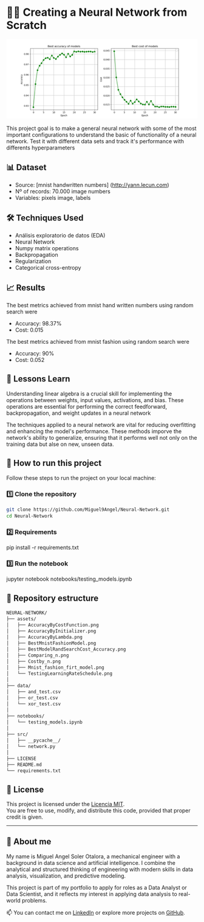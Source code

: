 # 🦾🤖 Creating a Neural Network from Scratch

![preview](./assets/BestModelRandSearchCost_Accuracy.png)

This project goal is to make a general neural network with some of the most important configurations to understand the basic of functionality of a neural network. Test it with different data sets and track it's performance with differents hyperparameters

## 📊 Dataset

- Source: [mnist handwritten numbers] (http://yann.lecun.com)
- Nº of records: 70.000 image numbers
- Variables: pixels image, labels

## 🛠️ Techniques Used

- Análisis exploratorio de datos (EDA)
- Neural Network
- Numpy matrix operations
- Backpropagation
- Regularization
- Categorical cross-entropy

## 📈 Results

The best metrics achieved from mnist hand written numbers using random search were
- Accuracy: 98.37%
- Cost: 0.015

The best metrics achieved from mnist fashion using random search were
- Accuracy: 90%
- Cost: 0.052

## 🧠 Lessons Learn

Understanding linear algebra is a crucial skill for implementing the operations between weights, input values, activations, and bias. These operations are essential for performing the correct feedforward, backpropagation, and weight updates in a neural network

The techniques applied to a neural network are vital for reducing overfitting and enhancing the model's performance. These methods imporve the network's ability to generalize, ensuring that it performs well not only on the training data but alse on new, unseen data.

## 🚀 How to run this project

Follow these steps to run the project on your local machine:

### 1️⃣ Clone the repository
```bash
git clone https://github.com/Miguel9Angel/Neural-Network.git
cd Neural-Network
```

### 2️⃣ Requirements
pip install -r requirements.txt

### 3️⃣ Run the notebook
jupyter notebook notebooks/testing_models.ipynb

## 📁 Repository estructure
```
NEURAL-NETWORK/
├── assets/
│   ├── AccuracyByCostFunction.png
│   ├── AccuracyByInitializer.png
│   ├── AccuracyByLambda.png
│   ├── BestMnistFashionModel.png
│   ├── BestModelRandSearchCost_Accuracy.png
│   ├── Comparing_n.png
│   ├── Costby_n.png
│   ├── Mnist_fashion_firt_model.png
│   └── TestingLearningRateSchedule.png
│
├── data/
│   ├── and_test.csv
│   ├── or_test.csv
│   └── xor_test.csv
│
├── notebooks/
│   └── testing_models.ipynb
│
├── src/
│   ├── __pycache__/
│   └── network.py
│
├── LICENSE
├── README.md
└── requirements.txt
```
## 📜 License

This project is licensed under the [Licencia MIT](./LICENSE).  
You are free to use, modify, and distribute this code, provided that proper credit is given.

--------------------------------------------------------------------------------------

## 🙋 About me

My name is Miguel Angel Soler Otalora, a mechanical engineer with a background in data science and artificial intelligence. I combine the analytical and structured thinking of engineering with modern skills in data analysis, visualization, and predictive modeling.

This project is part of my portfolio to apply for roles as a Data Analyst or Data Scientist, and it reflects my interest in applying data analysis to real-world problems.

📫 You can contact me on [LinkedIn](https://linkedin.com/in/miguel-soler-ml) or explore more projects on [GitHub](https://github.com/Miguel9Angel).
